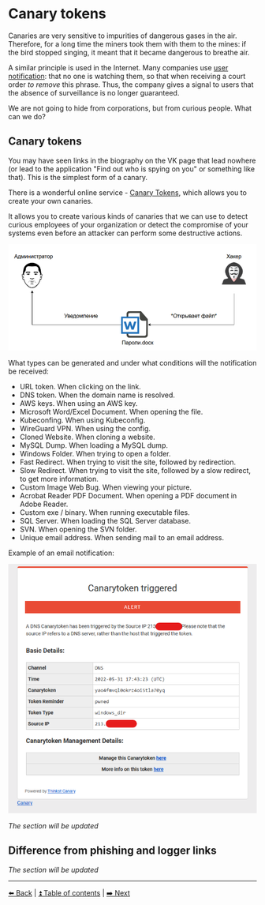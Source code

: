 # Canary tokens

Canaries are very sensitive to impurities of dangerous gases in the air.
Therefore, for a long time the miners took them with them to the mines:
if the bird stopped singing, it meant that it became dangerous to breathe air.

A similar principle is used in the Internet. Many
companies use [user notification](https://en.wikipedia.org/wiki/Warrant_canary):
that no one is watching them, so that when receiving a court
order *to remove* this phrase. Thus, the company gives a signal to users
that the absence of surveillance is no longer guaranteed.

We are not going to hide from corporations, but from curious people.
What can we do?

## Canary tokens

You may have seen links in the biography on the VK page that
lead nowhere (or lead to the application "Find out who is spying on you" or
something like that). This is the simplest form of a canary.

There is a wonderful online service - [Canary Tokens](https://canarytokens.org/generate), which allows you to create your own canaries.

It allows you to create various kinds of canaries that we can use to detect curious employees of your organization or detect the compromise of your systems even before an attacker can perform some destructive actions.

<img width="550" alt="Disabling autofill in the search bar" src="../img/canary_token_flow.png">

What types can be generated and under what conditions will the notification be received:
- URL token. When clicking on the link.
- DNS token. When the domain name is resolved.
- AWS keys. When using an AWS key.
-  Microsoft Word/Excel Document. When opening the file.
-  Kubeconfing. When using Kubeconfig.
-  WireGuard VPN. When using the config.
-  Cloned Website. When cloning a website.
-  MySQL Dump. When loading a MySQL dump.
-  Windows Folder. When trying to open a folder.
-  Fast Redirect. When trying to visit the site, followed by redirection.
-  Slow Redirect. When trying to visit the site, followed by a slow redirect, to get more information.
-  Custom Image Web Bug. When viewing your picture.
-  Acrobat Reader PDF Document. When opening a PDF document in Adobe Reader.
-  Custom exe / binary. When running executable files.
-  SQL Server. When loading the SQL Server database.
-  SVN. When opening the SVN folder.
-  Unique email address. When sending mail to an email address.

Example of an email notification:

<img width="550" alt="Example of canary token report" src="../img/canary_token_example.png">

*The section will be updated*

## Difference from phishing and logger links

*The section will be updated*

---

[⬅️ Back](./breach-detection.md) | [⏫ Table of contents](../README.md) | [➡️ Next](./making-breaches-useless.md)